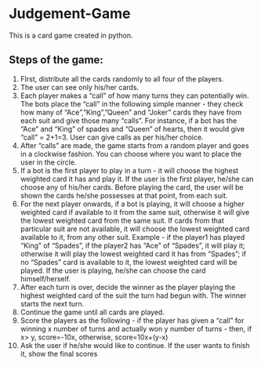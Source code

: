 # Judgement-Game

This is a card game created in python.

## Steps of the game:
1. FIrst, distribute all the cards randomly to all four of the players.
2. The user can see only his/her cards.
3. Each player makes a “call” of how many turns they can potentially win. The bots place the “call” in the following simple manner - they check how many of “Ace”,”King”,”Queen”
and “Joker” cards they have from each suit and give those many “calls”. For instance, if
a bot has the “Ace” and “King” of spades and “Queen” of hearts, then it would give “call”
= 2+1=3. User can give calls as per his/her choice.
4. After “calls” are made, the game starts from a random player and goes in a clockwise
fashion. You can choose where you want to place the user in the circle.
5. If a bot is the first player to play in a turn - it will choose the highest weighted card it has
and play it. If the user is the first player, he/she can choose any of his/her cards. Before
playing the card, the user will be shown the cards he/she possesses at that point, from
each suit.
6. For the next player onwards, if a bot is playing, it will choose a higher weighted card if
available to it from the same suit, otherwise it will give the lowest weighted card from the
same suit. If cards from that particular suit are not available, it will choose the lowest
weighted card available to it, from any other suit. Example - if the player1 has played
“King” of “Spades”, if the player2 has “Ace” of “Spades”, it will play it; otherwise it will
play the lowest weighted card it has from “Spades”; if no “Spades” card is available to it,
the lowest weighted card will be played.
If the user is playing, he/she can choose the card himself/herself.
7. After each turn is over, decide the winner as the player playing the highest weighted card
of the suit the turn had begun with. The winner starts the next turn.
8. Continue the game until all cards are played.
9. Score the players as the following - if the player has given a “call” for winning x number
of turns and actually won y number of turns - then, if x> y, score=-10x, otherwise,
score=10x+(y-x)
10. Ask the user if he/she would like to continue. If the user wants to finish it, show the final
scores
